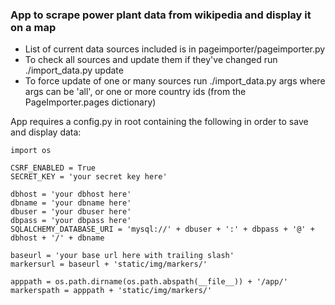 ### App to scrape power plant data from wikipedia and display it on a map

* List of current data sources included is in pageimporter/pageimporter.py
* To check all sources and update them if they've changed run ./import_data.py update
* To force update of one or many sources run ./import_data.py args where args can be 'all', or one or more country ids (from the PageImporter.pages dictionary)

App requires a config.py in root containing the following in order to save and display data:

    import os

    CSRF_ENABLED = True
    SECRET_KEY = 'your secret key here'

    dbhost = 'your dbhost here'
    dbname = 'your dbname here'
    dbuser = 'your dbuser here'
    dbpass = 'your dbpass here'
    SQLALCHEMY_DATABASE_URI = 'mysql://' + dbuser + ':' + dbpass + '@' + dbhost + '/' + dbname

    baseurl = 'your base url here with trailing slash'
    markersurl = baseurl + 'static/img/markers/'

    apppath = os.path.dirname(os.path.abspath(__file__)) + '/app/'
    markerspath = apppath + 'static/img/markers/'
